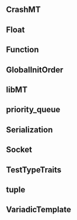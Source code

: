 ## CrashMT

## Float

## Function

## GlobalInitOrder

## libMT

## priority_queue

## Serialization

## Socket

## TestTypeTraits

## tuple

## VariadicTemplate

